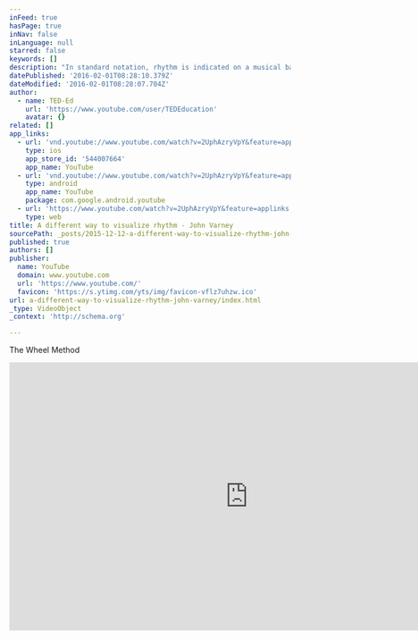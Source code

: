 ```yaml
---
inFeed: true
hasPage: true
inNav: false
inLanguage: null
starred: false
keywords: []
description: "In standard notation, rhythm is indicated on a musical bar line. But there are other ways to visualize rhythm that can be more intuitive. John Varney describes the 'wheel method' of tracing rhythm and uses it to take us on a musical journey around the world."
datePublished: '2016-02-01T08:28:10.379Z'
dateModified: '2016-02-01T08:28:07.704Z'
author:
  - name: TED-Ed
    url: 'https://www.youtube.com/user/TEDEducation'
    avatar: {}
related: []
app_links:
  - url: 'vnd.youtube://www.youtube.com/watch?v=2UphAzryVpY&feature=applinks'
    type: ios
    app_store_id: '544007664'
    app_name: YouTube
  - url: 'vnd.youtube://www.youtube.com/watch?v=2UphAzryVpY&feature=applinks'
    type: android
    app_name: YouTube
    package: com.google.android.youtube
  - url: 'https://www.youtube.com/watch?v=2UphAzryVpY&feature=applinks'
    type: web
title: A different way to visualize rhythm - John Varney
sourcePath: _posts/2015-12-12-a-different-way-to-visualize-rhythm-john-varney.md
published: true
authors: []
publisher:
  name: YouTube
  domain: www.youtube.com
  url: 'https://www.youtube.com/'
  favicon: 'https://s.ytimg.com/yts/img/favicon-vflz7uhzw.ico'
url: a-different-way-to-visualize-rhythm-john-varney/index.html
_type: VideoObject
_context: 'http://schema.org'

---
```

The Wheel Method

<iframe src="https://cdn.embedly.com/widgets/media.html?src=https%3A%2F%2Fwww.youtube.com%2Fembed%2F2UphAzryVpY%3Ffeature%3Doembed&amp;url=https%3A%2F%2Fwww.youtube.com%2Fwatch%3Fv%3D2UphAzryVpY&amp;image=https%3A%2F%2Fi.ytimg.com%2Fvi%2F2UphAzryVpY%2Fhqdefault.jpg&amp;key=b7d04c9b404c499eba89ee7072e1c4f7&amp;type=text%2Fhtml&amp;schema=youtube" width="854" height="480" scrolling="no" frameborder="0" allowfullscreen="allowfullscreen" style=""></iframe>
